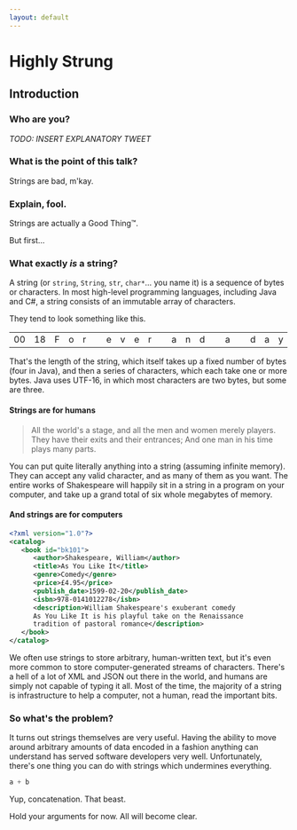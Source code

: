 ```yaml
---
layout: default
---
```


# Highly Strung

## Introduction

### Who are you?

*TODO: INSERT EXPLANATORY TWEET*

### What is the point of this talk?

Strings are bad, m'kay.

### Explain, fool.

Strings are actually a Good Thing™.

But first…

### What exactly *is* a string?

A string (or `string`, `String`, `str`, `char*`… you name it) is a sequence of bytes or characters. In most high-level programming languages, including Java and C#, a string consists of an immutable array of characters.

They tend to look something like this.

<table class="byte-array">
    <tr>
        <td>00</td>
        <td>18</td>
        <td>F</td>
        <td>o</td>
        <td>r</td>
        <td>&nbsp;</td>
        <td>e</td>
        <td>v</td>
        <td>e</td>
        <td>r</td>
        <td>&nbsp;</td>
        <td>a</td>
        <td>n</td>
        <td>d</td>
        <td>&nbsp;</td>
        <td>a</td>
        <td>&nbsp;</td>
        <td>d</td>
        <td>a</td>
        <td>y</td>
    </tr>
</table>

That's the length of the string, which itself takes up a fixed number of bytes (four in Java), and then a series of characters, which each take one or more bytes. Java uses UTF-16, in which most characters are two bytes, but some are three.

#### Strings are for humans

> All the world's a stage, and all the men and women merely players. They have their exits and their entrances; And one man in his time plays many parts.

You can put quite literally anything into a string (assuming infinite memory). They can accept any valid character, and as many of them as you want. The entire works of Shakespeare will happily sit in a string in a program on your computer, and take up a grand total of six whole megabytes of memory.

#### And strings are for computers

```xml
<?xml version="1.0"?>
<catalog>
   <book id="bk101">
      <author>Shakespeare, William</author>
      <title>As You Like It</title>
      <genre>Comedy</genre>
      <price>£4.95</price>
      <publish_date>1599-02-20</publish_date>
      <isbn>978-0141012278</isbn>
      <description>William Shakespeare's exuberant comedy
      As You Like It is his playful take on the Renaissance
      tradition of pastoral romance</description>
   </book>
</catalog>
```

We often use strings to store arbitrary, human-written text, but it's even more common to store computer-generated streams of characters. There's a hell of a lot of XML and JSON out there in the world, and humans are simply not capable of typing it all. Most of the time, the majority of a string is infrastructure to help a computer, not a human, read the important bits.

### So what's the problem?

It turns out strings themselves are very useful. Having the ability to move around arbitrary amounts of data encoded in a fashion anything can understand has served software developers very well. Unfortunately, there's one thing you can do with strings which undermines everything.

```java
a + b
```

Yup, concatenation. That beast.

Hold your arguments for now. All will become clear.
